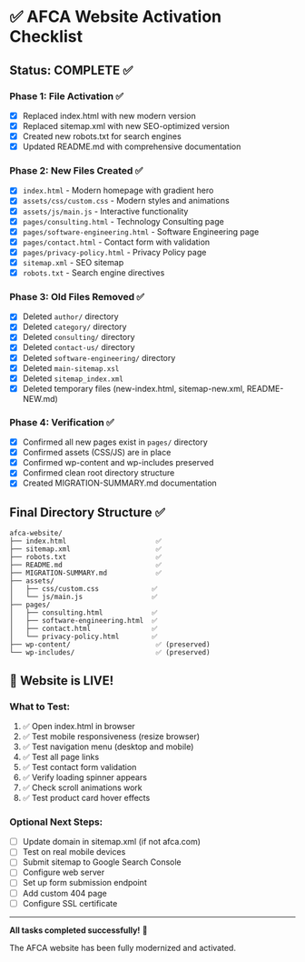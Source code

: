 # ✅ AFCA Website Activation Checklist

## Status: COMPLETE ✅

### Phase 1: File Activation ✅
- [x] Replaced index.html with new modern version
- [x] Replaced sitemap.xml with new SEO-optimized version
- [x] Created new robots.txt for search engines
- [x] Updated README.md with comprehensive documentation

### Phase 2: New Files Created ✅
- [x] `index.html` - Modern homepage with gradient hero
- [x] `assets/css/custom.css` - Modern styles and animations
- [x] `assets/js/main.js` - Interactive functionality
- [x] `pages/consulting.html` - Technology Consulting page
- [x] `pages/software-engineering.html` - Software Engineering page
- [x] `pages/contact.html` - Contact form with validation
- [x] `pages/privacy-policy.html` - Privacy Policy page
- [x] `sitemap.xml` - SEO sitemap
- [x] `robots.txt` - Search engine directives

### Phase 3: Old Files Removed ✅
- [x] Deleted `author/` directory
- [x] Deleted `category/` directory
- [x] Deleted `consulting/` directory
- [x] Deleted `contact-us/` directory
- [x] Deleted `software-engineering/` directory
- [x] Deleted `main-sitemap.xsl`
- [x] Deleted `sitemap_index.xml`
- [x] Deleted temporary files (new-index.html, sitemap-new.xml, README-NEW.md)

### Phase 4: Verification ✅
- [x] Confirmed all new pages exist in `pages/` directory
- [x] Confirmed assets (CSS/JS) are in place
- [x] Confirmed wp-content and wp-includes preserved
- [x] Confirmed clean root directory structure
- [x] Created MIGRATION-SUMMARY.md documentation

## Final Directory Structure ✅
```
afca-website/
├── index.html                      ✅
├── sitemap.xml                     ✅
├── robots.txt                      ✅
├── README.md                       ✅
├── MIGRATION-SUMMARY.md            ✅
├── assets/
│   ├── css/custom.css             ✅
│   └── js/main.js                 ✅
├── pages/
│   ├── consulting.html            ✅
│   ├── software-engineering.html  ✅
│   ├── contact.html               ✅
│   └── privacy-policy.html        ✅
├── wp-content/                     ✅ (preserved)
└── wp-includes/                    ✅ (preserved)
```

## 🎉 Website is LIVE!

### What to Test:
1. ✅ Open index.html in browser
2. ✅ Test mobile responsiveness (resize browser)
3. ✅ Test navigation menu (desktop and mobile)
4. ✅ Test all page links
5. ✅ Test contact form validation
6. ✅ Verify loading spinner appears
7. ✅ Check scroll animations work
8. ✅ Test product card hover effects

### Optional Next Steps:
- [ ] Update domain in sitemap.xml (if not afca.com)
- [ ] Test on real mobile devices
- [ ] Submit sitemap to Google Search Console
- [ ] Configure web server
- [ ] Set up form submission endpoint
- [ ] Add custom 404 page
- [ ] Configure SSL certificate

---

**All tasks completed successfully!** 🚀

The AFCA website has been fully modernized and activated.
